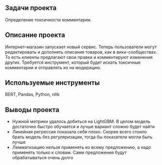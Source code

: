 ## Задачи проекта
Определение токсичности комментарии.

## Описание проекта
Интернет-магазин запускает новый сервис. Теперь пользователи могут редактировать и дополнять описания товаров, как в вики-сообществах. То есть клиенты предлагают свои правки и комментируют изменения других. Требуется инструмент, который будет искать токсичные комментарии и отправлять их на модерацию.

## Используемые инструменты
BERT, Pandas, Python, nltk

## Выводы проекта
 - Нужной метрики удалось добиться на LightGBM. В целом модель достаточно быстро обучается и лучше вариант сложно будет найти
 - Линейная регрессия показала себя плохо. Скорее всего стоило брать модель без регуляризации, тогда бы показатели могли быть лучше
 - Лемматизацию нельзя применять ко всему предложению, а надо применять только к словам. Сами предложения будут обрабатываться очень долго
